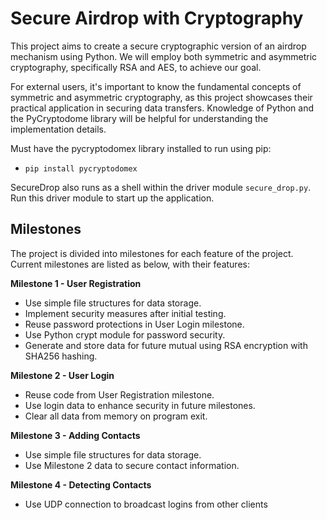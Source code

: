 # Secure Airdrop with Cryptography
This project aims to create a secure cryptographic version of an airdrop mechanism using Python. We will employ both symmetric and asymmetric cryptography, specifically RSA and AES, to achieve our goal.
  
  For external users, it's important to know the fundamental concepts of symmetric and asymmetric cryptography, as this project showcases their practical application in securing data transfers. Knowledge of Python and the PyCryptodome library will be helpful for understanding the implementation details.

Must have the pycryptodomex library installed to run using pip:
- ```pip install pycryptodomex```

SecureDrop also runs as a shell within the driver module ```secure_drop.py```. Run this driver module to start up the application.

## Milestones
The project is divided into milestones for each feature of the project. Current milestones are listed as below, with their features:

**Milestone 1 - User Registration**
  - Use simple file structures for data storage.
  - Implement security measures after initial testing.
  - Reuse password protections in User Login milestone.
  - Use Python crypt module for password security.
  - Generate and store data for future mutual using RSA encryption with SHA256 hashing.

**Milestone 2 - User Login**
  - Reuse code from User Registration milestone.
  - Use login data to enhance security in future milestones.
  - Clear all data from memory on program exit.

**Milestone 3 - Adding Contacts**
  - Use simple file structures for data storage.
  - Use Milestone 2 data to secure contact information.

**Milestone 4 - Detecting Contacts**
  - Use UDP connection to broadcast logins from other clients